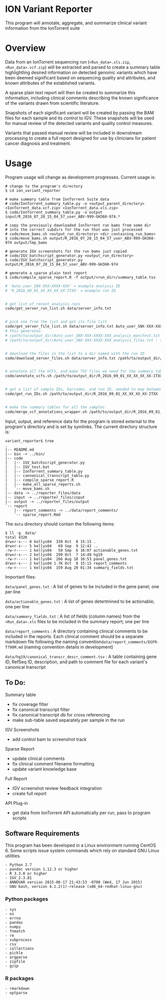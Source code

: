 # ION Variant Reporter 

This program will annotate, aggregate, and summarize clinical variant information from the IonTorrent suite

# Overview

Data from an IonTorrent sequencing run (`<Run_data>.xls.zip`, `<Run_data>.vcf.zip`) will be extracted and parsed to create a summary table highlightling desired information on detected genomic variants which have been deemed significant based on sequencing quality and attributes, and known attributes of the established variants. 

A sparse plain text report will then be created to summarize this information, including clinical comments describing the known significance of the variants drawn from scientific literature. 

Snapshots of each significant variant will be created by passing the BAM files for each sample and its control to IGV. These snapshots will be used for manual review of the detected variants and quality control measures. 

Variants that passed manual review will be included in downstream processing to create a full report designed for use by clinicians for patient cancer diagnosis and treatment. 

# Usage

Program usage will change as development progresses. Current usage is:

```
# change to the program's directory
$ cd ion_variant_reporter

# make summary table from IonTorrent Suite data
# code/IonTorrent_summary_table.py -o <output_parent_directory> <IonTorrent_data.vcf.zip> <IonTorrent_data.xls.zip>
$ code/IonTorrent_summary_table.py -o output input/R_2016_07_28_15_04_57_user_ABV-999-GH360-974.*

# copy the previously downloaded IonTorrent run bams from some dir 
# into the correct subdirs for the run that was just processed
# code/move_bams.sh <output_run_directory> <dir_containing_run_bams>
$ code/move_bams.sh output/R_2016_07_28_15_04_57_user_ABV-999-GH360-974 output/tmp_bams

# generate IGV screenshots for the run bams just copied
# code/IGV_batchscript_generator.py <output_run_directory>
$ code/IGV_batchscript_generator.py output/R_2016_07_28_15_04_57_user_ABV-999-GH360-974

# generate a sparse plain text report
$ code/compile_sparse_report.R -f output/<run_dir>/summary_table.tsv

```



```bash
# 'Auto_user_SNX-XXX-XXXX-XXX' = example analysis ID
# 'R_2016_09_01_XX_XX_XX_XX-ITXX' = example run ID


# get list of recent analysis runs
code/get_server_run_list.sh data/server_info.txt


# pick one from the list and get its file list
code/get_server_file_list.sh data/server_info.txt Auto_user_SNX-XXX-XXXX-XXX /path/to/output_dir
# this generates:
# /path/to/output_dir/Auto_user_SNX-XXX-XXXX-XXX_analysis_manifest.txt : verbose description of files
# /path/to/output_dir/Auto_user_SNX-XXX-XXXX-XXX_analysis_files.txt : simple file list


# download the files in the list to a dir named with the run ID
code/download_server_files.sh data/server_info.txt /path/to/output_dir/Auto_user_SNX-XXX-XXXX-XXX_analysis_files.txt /path/to/output_dir/R_2016_09_01_XX_XX_XX_XX-ITXX


# annotate all the VCFs, and make TSV files we need for the summary tables
code/annotate_vcfs.sh /path/to/output_dir/R_2016_09_01_XX_XX_XX_XX-ITXX


# get a list of sample IDs, barcodes, and run ID, needed to map between Barcode & SampleID in the pipeline
code/get_run_IDs.sh /path/to/output_dir/R_2016_09_01_XX_XX_XX_XX-ITXX


# make the summary tables for all the samples
code/merge_vcf_annotations_wrapper.sh /path/to/output_dir/R_2016_09_01_XX_XX_XX_XX-ITXX
```


Input, output, and reference data for the program is stored external to the program's directory and is set by symlinks. The current directory structure is:

```
variant_reporter$ tree
.
|-- README.md
|-- bin -> ../bin/
|-- code
|   |-- IGV_batchscript_generator.py
|   |-- IGV_test.bat
|   |-- IonTorrent_summary_table.py
|   |-- cannonical_transcript_table.py
|   |-- compile_sparse_report.R
|   |-- make_all_sparse_reports.sh
|   `-- move_bams.sh
|-- data -> ../reporter_files/data
|-- input -> ../reporter_files/input
|-- output -> ../reporter_files/output
`-- report
    |-- report_comments -> ../data/report_comments/
    `-- sparse_report.Rmd
```

The `data` directory should contain the following items:

```
$ ll -g  data/
total 432K
drwxr-s--- 8 kellys04  339 Oct  8 15:15 .
drwxr-s--- 5 kellys04   69 Sep  9 12:42 ..
-rw-r----- 1 kellys04   50 Sep  6 16:07 actionable_genes.txt
drwxr-s--- 2 kellys04  299 Oct  7 14:49 hg19
-rw-r----- 1 kellys04  266 Aug 18 16:53 panel_genes.txt
drwxr-s--- 2 kellys04 1.7K Oct  8 15:15 report_comments
-rw-r----- 1 kellys04  159 Aug 20 01:34 summary_fields.txt

```

Important files:

`data/panel_genes.txt` : A list of genes to be included in the gene panel; one per line

`data/actionable_genes.txt` : A list of genes detertmined to be actionable; one per line

`data/summary_fields.txt` : A list of fields (column names) from the `<Run_data>.xls` files to be included in the summary report; one per line

`data/report_comments` : A directory containing clinical comments to be included in the reports. Each clinical comment should be a separate markdown file following the naming convention`data/report_comments/EGFR-T790M.md` (naming convention details in development)

`data/hg19/canonical_transcr_descr_comment.tsv` : A table containing gene ID, RefSeq ID, description, and path to comment file for each variant's canonical transcript


## To Do:

Summary table

- fix coverage filter
- fix canonical transcript filter
- fix canonical transcript db for cross referencing
- make sub-table saved separately per sample in the run

IGV Screenshots

- add control bam to screenshot track

Sparse Report

- update clinical comments
- fix clinical comment filename formatting
- update variant knowledge base

Full Report

- IGV screenshot review feedback integration
- create full report

API Plug-in

- get data from IonTorrent API automatically per run, pass to program scripts


## Software Requirements

This program has been developed in a Linux environment running CentOS 6. Some scripts issue system commands which rely on standard GNU Linux utilities.  

    - Python 2.7
    - pandoc version 1.12.3 or higher
    - R 3.3.0 or higher
    - IGV_2.3.81
    - ANNOVAR version 2015-06-17 21:43:53 -0700 (Wed, 17 Jun 2015)
    - GNU bash, version 4.1.2(1)-release (x86_64-redhat-linux-gnu)

### Python packages

    - sys
    - os
    - errno
    - pandas
    - numpy
    - fnmatch
    - re
    - subprocess
    - csv
    - collections
    - pickle
    - argparse
    - zipfile
    - gzip

### R packages

    - rmarkdown
    - optparse
